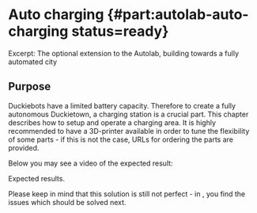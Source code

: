 # Auto charging {#part:autolab-auto-charging status=ready}

Excerpt: The optional extension to the Autolab, building towards a fully automated city

## Purpose

Duckiebots have a limited battery capacity. Therefore to create a fully autonomous Duckietown, a charging station is a crucial part. This chapter describes how to setup and operate a charging area. It is highly recommended to have a 3D-printer available in order to tune the flexibility of some parts - if this is not the case, URLs for ordering the parts are provided.

Below you may see a video of the expected result:

<div figure-id="fig:lane_following_vid">
    <figcaption>Expected results.
    </figcaption>
    <dtvideo src='vimeo:350620117'/>
</div>



Please keep in mind that this solution is still not perfect - in [](#autocharging-future), you find the issues which should be solved next.
